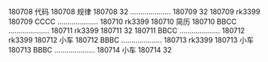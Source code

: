 180708  代码
180708  规律
180708  32
....................
180709  32
180709  rk3399
180709  CCCC
....................
180710  rk3399
180710  简历
180710  BBCC
....................
180711  rk3399
180711  32
180711  BBCC
....................
180712  rk3399
180712  小车
180712  BBBC
....................
180713  rk3399
180713  小车
180713  BBBC
....................
180714  小车
180714  32
